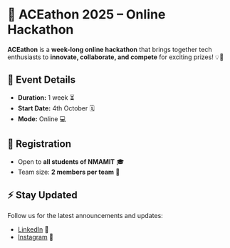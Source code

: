 # 🚀 ACEathon 2025 – Online Hackathon

**ACEathon** is a **week-long online hackathon** that brings together tech enthusiasts to **innovate, collaborate, and compete** for exciting prizes! 💡🎉  



## 📅 Event Details
- **Duration:** 1 week ⏳  
- **Start Date:** 4th October 🗓️  
- **Mode:** Online 💻  



## 📝 Registration
- Open to **all students of NMAMIT** 🎓  
- Team size: **2 members per team** 👥  



## ⚡ Stay Updated
Follow us for the latest announcements and updates:  
- [LinkedIn](https://www.linkedin.com/company/acenmamit/) 🔗  
- [Instagram](https://www.instagram.com/ace_nmamit/) 📸  

